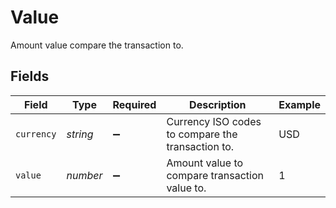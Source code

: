 # Value

Amount value compare the transaction to.


## Fields

| Field                                             | Type                                              | Required                                          | Description                                       | Example                                           |
| ------------------------------------------------- | ------------------------------------------------- | ------------------------------------------------- | ------------------------------------------------- | ------------------------------------------------- |
| `currency`                                        | *string*                                          | :heavy_minus_sign:                                | Currency ISO codes to compare the transaction to. | USD                                               |
| `value`                                           | *number*                                          | :heavy_minus_sign:                                | Amount value to compare transaction value to.     | 1                                                 |